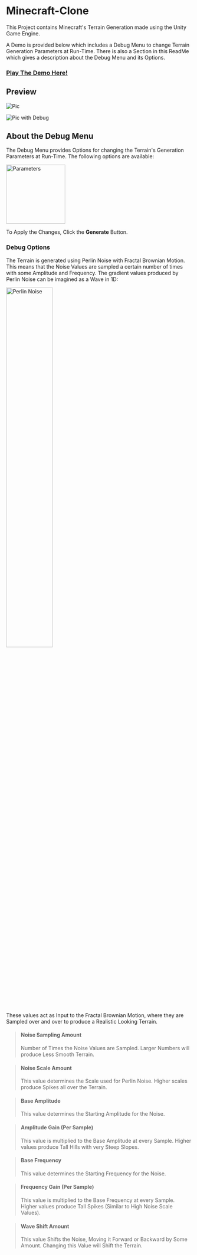 # Minecraft-Clone
This Project contains Minecraft's Terrain Generation made using the Unity Game Engine.

A Demo is provided below which includes a Debug Menu to change Terrain Generation Parameters at Run-Time. There is also a Section in this ReadMe which gives a description about the Debug Menu and its Options. 
### [Play The Demo Here!](https://arsh-panesar.itch.io/minecraft-clone)

## Preview

![Pic](https://user-images.githubusercontent.com/43693790/236690216-e9dfee96-9ec9-427c-ae28-34fcf8affdeb.png)

![Pic with Debug](https://user-images.githubusercontent.com/43693790/236690220-f4253e8e-4d85-4f70-9b9b-420f86e54071.png)

## About the Debug Menu
The Debug Menu provides Options for changing the Terrain's Generation Parameters at Run-Time. The following options are available:

<img width="160" alt="Parameters" src="https://user-images.githubusercontent.com/43693790/236690293-45117254-f919-4500-b1a3-be6dabe07d01.png">

To Apply the Changes, Click the **Generate** Button.

### Debug Options
The Terrain is generated using Perlin Noise with Fractal Brownian Motion. This means that the Noise Values are sampled a certain number of times with some Amplitude and Frequency.
The gradient values produced by Perlin Noise can be imagined as a Wave in 1D:

<img width="50%" height="50%" alt="Perlin Noise" src="https://blog.hirnschall.net/perlin-noise/resources/img/perlin-noise-1d.webp">

These values act as Input to the Fractal Brownian Motion, where they are Sampled over and over to produce a Realistic Looking Terrain.

> #### Noise Sampling Amount
> Number of Times the Noise Values are Sampled. 
> Larger Numbers will produce Less Smooth Terrain. 

> #### Noise Scale Amount
> This value determines the Scale used for Perlin Noise. 
> Higher scales produce Spikes all over the Terrain.

> #### Base Amplitude
> This value determines the Starting Amplitude for the Noise. 

> #### Amplitude Gain (Per Sample)
> This value is multiplied to the Base Amplitude at every Sample.
> Higher values produce Tall Hills with very Steep Slopes.

> #### Base Frequency
> This value determines the Starting Frequency for the Noise.

> #### Frequency Gain (Per Sample)
> This value is multiplied to the Base Frequency at every Sample.
> Higher values produce Tall Spikes (Similar to High Noise Scale Values).

> #### Wave Shift Amount
> This value Shifts the Noise, Moving it Forward or Backward by Some Amount.
> Changing this Value will Shift the Terrain.
